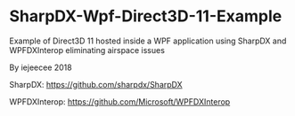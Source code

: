 # SharpDX-Wpf-Direct3D-11-Example
Example of Direct3D 11 hosted inside a WPF application using SharpDX and WPFDXInterop
eliminating airspace issues

By iejeecee 2018

SharpDX: https://github.com/sharpdx/SharpDX

WPFDXInterop: https://github.com/Microsoft/WPFDXInterop



